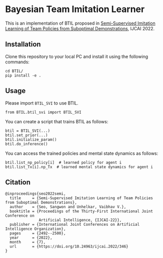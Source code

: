 # Bayesian Team Imitation Learner

This is an implementation of BTIL proposed in [Semi-Supervised Imitation Learning of Team Policies from Suboptimal Demonstrations](https://arxiv.org/abs/2205.02959), IJCAI 2022.

## Installation

Clone this repository to your local PC and install it using the following commands:

```
cd BTIL/
pip install -e .
```

## Usage

Please import `BTIL_SVI` to use BTIL.

```
from BTIL.btil_svi import BTIL_SVI
```

You can create a script that trains BTIL as follows:

```
btil = BTIL_SVI(...)
btil.set_prior(...)
btil.initialize_param()
btil.do_inference()
```

You can access the trained policies and mental state dynamics as follows:

```
btil.list_np_policy[i]  # learned policy for agent i
btil.list_Tx[i].np_Tx  # learned mental state dynamics for agent i
```

## Citation

```
@inproceedings{seo2022semi,
  title     = {Semi-Supervised Imitation Learning of Team Policies from Suboptimal Demonstrations},
  author    = {Seo, Sangwon and Unhelkar, Vaibhav V.},
  booktitle = {Proceedings of the Thirty-First International Joint Conference on
               Artificial Intelligence, {IJCAI-22}},
  publisher = {International Joint Conferences on Artificial Intelligence Organization},
  pages     = {2492--2500},
  year      = {2022},
  month     = {7},
  url       = {https://doi.org/10.24963/ijcai.2022/346}
}
```
